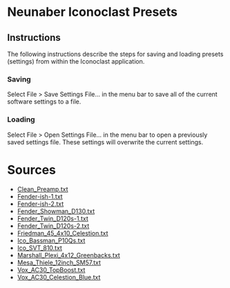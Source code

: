 # Neunaber Iconoclast Presets

## Instructions

The following instructions describe the steps for saving and loading presets (settings) from within the Iconoclast application.

### Saving

Select File > Save Settings File... in the menu bar to save all of the current software settings to a file.

### Loading

Select File > Open Settings File... in the menu bar to open a previously saved settings file. These settings will overwrite the current settings.

# Sources

* [Clean_Preamp.txt](https://www.tapatalk.com/groups/neunaber/clean-preamp-preset-t70.html)
* [Fender-ish-1.txt](https://www.tapatalk.com/groups/neunaber/looking-for-a-fender-ish-sounding-15-or-12-cab-pre-t24.html)
* [Fender-ish-2.txt](https://www.tapatalk.com/groups/neunaber/looking-for-a-fender-ish-sounding-15-or-12-cab-pre-t24.html)
* [Fender_Showman_D130.txt](https://www.tapatalk.com/groups/neunaber/fender-showman-w-d130-t28.html)
* [Fender_Twin_D120s-1.txt](https://www.tapatalk.com/groups/neunaber/fender-twin-w-d120s-t27.html)
* [Fender_Twin_D120s-2.txt](https://www.tapatalk.com/groups/neunaber/fender-twin-w-d120s-t27.html)
* [Friedman_45_4x10_Celestion.txt](https://www.tapatalk.com/groups/neunaber/preset-based-on-a-friedman-4x10-celestion-t25.html)
* [Ico_Bassman_P10Qs.txt](https://www.tapatalk.com/groups/neunaber/preset-based-on-bassmanp10qs-ir-t9.html)
* [Ico_SVT_810.txt](https://www.tapatalk.com/groups/neunaber/preset-based-on-svt810-ir-t10.html)
* [Marshall_Plexi_4x12_Greenbacks.txt](https://www.tapatalk.com/groups/neunaber/marshall-plexi-4x12-greenbacks-t30.html)
* [Mesa_Thiele_12inch_SM57.txt](https://www.tapatalk.com/groups/neunaber/mesa-thiele-12inch-sm57-t78.html)
* [Vox_AC30_TopBoost.txt](https://www.tapatalk.com/groups/neunaber/vox-ac30-topboost-t79.html)
* [Vox_AC30_Celestion_Blue.txt](https://www.tapatalk.com/groups/neunaber/looking-for-ac15-30-cab-preset-t23.html)
